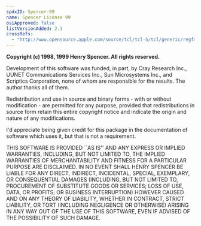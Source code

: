 ```yaml
---
spdxID: Spencer-99
name: Spencer License 99
osiApproved: false
listVersionAdded: 2.1
crossRefs: 
  - "http://www.opensource.apple.com/source/tcl/tcl-5/tcl/generic/regfronts.c"
---
```


**Copyright (c) 1998, 1999 Henry Spencer. All rights reserved.**

Development of this software was funded, in part, by Cray Research Inc., UUNET Communications Services Inc., Sun Microsystems Inc., and Scriptics Corporation, none of whom are responsible for the results. The author thanks all of them.

Redistribution and use in source and binary forms - with or without modification - are permitted for any purpose, provided that redistributions in source form retain this entire copyright notice and indicate the origin and nature of any modifications.

I'd appreciate being given credit for this package in the documentation of software which uses it, but that is not a requirement.

THIS SOFTWARE IS PROVIDED ``AS IS'' AND ANY EXPRESS OR IMPLIED WARRANTIES, INCLUDING, BUT NOT LIMITED TO, THE IMPLIED WARRANTIES OF MERCHANTABILITY AND FITNESS FOR A PARTICULAR PURPOSE ARE DISCLAIMED. IN NO EVENT SHALL HENRY SPENCER BE LIABLE FOR ANY DIRECT, INDIRECT, INCIDENTAL, SPECIAL, EXEMPLARY, OR CONSEQUENTIAL DAMAGES (INCLUDING, BUT NOT LIMITED TO, PROCUREMENT OF SUBSTITUTE GOODS OR SERVICES; LOSS OF USE, DATA, OR PROFITS; OR BUSINESS INTERRUPTION) HOWEVER CAUSED AND ON ANY THEORY OF LIABILITY, WHETHER IN CONTRACT, STRICT LIABILITY, OR TORT (INCLUDING NEGLIGENCE OR OTHERWISE) ARISING IN ANY WAY OUT OF THE USE OF THIS SOFTWARE, EVEN IF ADVISED OF THE POSSIBILITY OF SUCH DAMAGE.
